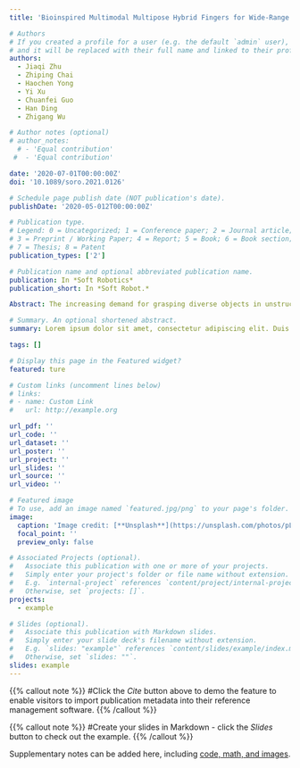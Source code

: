 ```yaml
---
title: 'Bioinspired Multimodal Multipose Hybrid Fingers for Wide-Range Force, Compliant, and Stable Grasping'

# Authors
# If you created a profile for a user (e.g. the default `admin` user), write the username (folder name) here
# and it will be replaced with their full name and linked to their profile.
authors:
  - Jiaqi Zhu
  - Zhiping Chai
  - Haochen Yong
  - Yi Xu
  - Chuanfei Guo
  - Han Ding
  - Zhigang Wu

# Author notes (optional)
# author_notes:
  # - 'Equal contribution'
 #  - 'Equal contribution'

date: '2020-07-01T00:00:00Z'
doi: '10.1089/soro.2021.0126'

# Schedule page publish date (NOT publication's date).
publishDate: '2020-05-012T00:00:00Z'

# Publication type.
# Legend: 0 = Uncategorized; 1 = Conference paper; 2 = Journal article;
# 3 = Preprint / Working Paper; 4 = Report; 5 = Book; 6 = Book section;
# 7 = Thesis; 8 = Patent
publication_types: ['2']

# Publication name and optional abbreviated publication name.
publication: In *Soft Robotics*
publication_short: In *Soft Robot.*

Abstract: The increasing demand for grasping diverse objects in unstructured environments poses severe challenges to the existing soft/rigid robotic fingers due to the issues in balancing force, compliance, and stability, and hence has given birth to several hybrid designs. These hybrid designs utilize the advantages of rigid and soft structures and show better performance, but they are still suffering from narrow output force range, limited compliance, and rarely reported stability. Owing to its rigid-soft coupling structure with flexible switched multiple poses, human finger, as an excellent hybrid design, shows wide-range output force, excellent compliance, and stability. Inspired by human finger, we propose a hybrid finger with multiple modes and poses, coupled by a soft actuator (SA) and a rigid actuator (RA) in parallel. The multiple actuation modes formed by a pneumatic-based rigid-soft collaborative strategy can selectively enable the RA’s high-force and SA’s softness, while the multiple poses derived from the specially-designed under-actuated RA skeleton can be flexibly switched with tasks, thus achieving high compliance. Such hybrid fingers also proved to be highly stable under external stimuli or gravity. Further, we modularize and configure these fingers into a series of grippers with excellent grasping performance, e.g. wide graspable object range (diverse from 0.1g potato chips to 27kg dumbbells for a 420g two-finger gripper), high compliance (tolerate objects with 94% gripper span size and 4cm offset), and high stability. Our work highlights the potential of fusing rigid-soft technologies for robot development, and potentially impacts future bionics and high-performance robot development.

# Summary. An optional shortened abstract.
summary: Lorem ipsum dolor sit amet, consectetur adipiscing elit. Duis posuere tellus ac convallis placerat. Proin tincidunt magna sed ex sollicitudin condimentum.

tags: []

# Display this page in the Featured widget?
featured: ture

# Custom links (uncomment lines below)
# links:
# - name: Custom Link
#   url: http://example.org

url_pdf: ''
url_code: ''
url_dataset: ''
url_poster: ''
url_project: ''
url_slides: ''
url_source: ''
url_video: ''

# Featured image
# To use, add an image named `featured.jpg/png` to your page's folder.
image:
  caption: 'Image credit: [**Unsplash**](https://unsplash.com/photos/pLCdAaMFLTE)'
  focal_point: ''
  preview_only: false

# Associated Projects (optional).
#   Associate this publication with one or more of your projects.
#   Simply enter your project's folder or file name without extension.
#   E.g. `internal-project` references `content/project/internal-project/index.md`.
#   Otherwise, set `projects: []`.
projects:
  - example

# Slides (optional).
#   Associate this publication with Markdown slides.
#   Simply enter your slide deck's filename without extension.
#   E.g. `slides: "example"` references `content/slides/example/index.md`.
#   Otherwise, set `slides: ""`.
slides: example
---
```


{{% callout note %}}
#Click the _Cite_ button above to demo the feature to enable visitors to import publication metadata into their reference management software.
{{% /callout %}}

{{% callout note %}}
#Create your slides in Markdown - click the _Slides_ button to check out the example.
{{% /callout %}}

Supplementary notes can be added here, including [code, math, and images](https://wowchemy.com/docs/writing-markdown-latex/).
